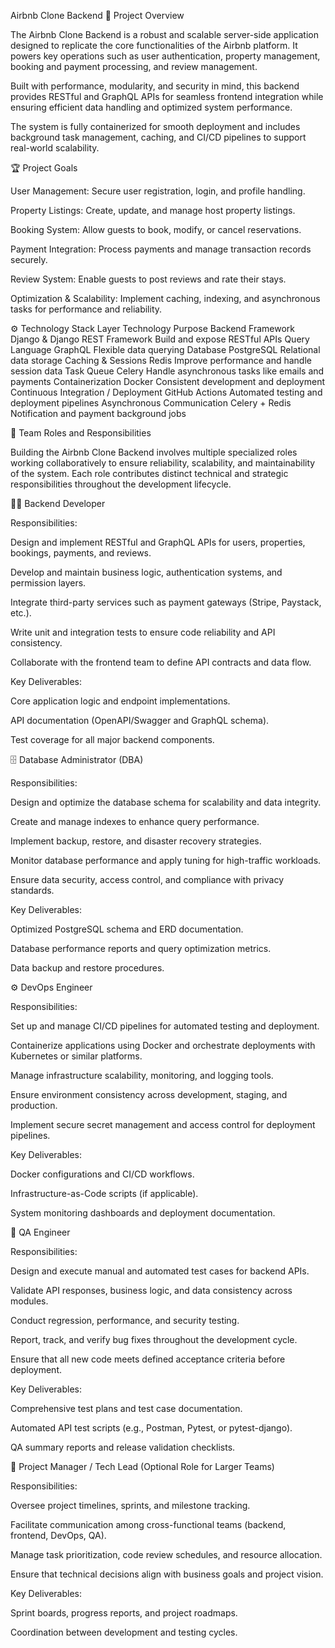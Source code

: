 Airbnb Clone Backend
🚀 Project Overview

The Airbnb Clone Backend is a robust and scalable server-side application designed to replicate the core functionalities of the Airbnb platform. It powers key operations such as user authentication, property management, booking and payment processing, and review management.

Built with performance, modularity, and security in mind, this backend provides RESTful and GraphQL APIs for seamless frontend integration while ensuring efficient data handling and optimized system performance.

The system is fully containerized for smooth deployment and includes background task management, caching, and CI/CD pipelines to support real-world scalability.

🏆 Project Goals

User Management: Secure user registration, login, and profile handling.

Property Listings: Create, update, and manage host property listings.

Booking System: Allow guests to book, modify, or cancel reservations.

Payment Integration: Process payments and manage transaction records securely.

Review System: Enable guests to post reviews and rate their stays.

Optimization & Scalability: Implement caching, indexing, and asynchronous tasks for performance and reliability.

⚙️ Technology Stack
Layer	Technology	Purpose
Backend Framework	Django & Django REST Framework	Build and expose RESTful APIs
Query Language	GraphQL	Flexible data querying
Database	PostgreSQL	Relational data storage
Caching & Sessions	Redis	Improve performance and handle session data
Task Queue	Celery	Handle asynchronous tasks like emails and payments
Containerization	Docker	Consistent development and deployment
Continuous Integration / Deployment	GitHub Actions	Automated testing and deployment pipelines
Asynchronous Communication	Celery + Redis	Notification and payment background jobs


👥 Team Roles and Responsibilities

Building the Airbnb Clone Backend involves multiple specialized roles working collaboratively to ensure reliability, scalability, and maintainability of the system. Each role contributes distinct technical and strategic responsibilities throughout the development lifecycle.

👨‍💻 Backend Developer

Responsibilities:

Design and implement RESTful and GraphQL APIs for users, properties, bookings, payments, and reviews.

Develop and maintain business logic, authentication systems, and permission layers.

Integrate third-party services such as payment gateways (Stripe, Paystack, etc.).

Write unit and integration tests to ensure code reliability and API consistency.

Collaborate with the frontend team to define API contracts and data flow.

Key Deliverables:

Core application logic and endpoint implementations.

API documentation (OpenAPI/Swagger and GraphQL schema).

Test coverage for all major backend components.

🗄️ Database Administrator (DBA)

Responsibilities:

Design and optimize the database schema for scalability and data integrity.

Create and manage indexes to enhance query performance.

Implement backup, restore, and disaster recovery strategies.

Monitor database performance and apply tuning for high-traffic workloads.

Ensure data security, access control, and compliance with privacy standards.

Key Deliverables:

Optimized PostgreSQL schema and ERD documentation.

Database performance reports and query optimization metrics.

Data backup and restore procedures.

⚙️ DevOps Engineer

Responsibilities:

Set up and manage CI/CD pipelines for automated testing and deployment.

Containerize applications using Docker and orchestrate deployments with Kubernetes or similar platforms.

Manage infrastructure scalability, monitoring, and logging tools.

Ensure environment consistency across development, staging, and production.

Implement secure secret management and access control for deployment pipelines.

Key Deliverables:

Docker configurations and CI/CD workflows.

Infrastructure-as-Code scripts (if applicable).

System monitoring dashboards and deployment documentation.

🧪 QA Engineer

Responsibilities:

Design and execute manual and automated test cases for backend APIs.

Validate API responses, business logic, and data consistency across modules.

Conduct regression, performance, and security testing.

Report, track, and verify bug fixes throughout the development cycle.

Ensure that all new code meets defined acceptance criteria before deployment.

Key Deliverables:

Comprehensive test plans and test case documentation.

Automated API test scripts (e.g., Postman, Pytest, or pytest-django).

QA summary reports and release validation checklists.

🧠 Project Manager / Tech Lead (Optional Role for Larger Teams)

Responsibilities:

Oversee project timelines, sprints, and milestone tracking.

Facilitate communication among cross-functional teams (backend, frontend, DevOps, QA).

Manage task prioritization, code review schedules, and resource allocation.

Ensure that technical decisions align with business goals and project vision.

Key Deliverables:

Sprint boards, progress reports, and project roadmaps.

Coordination between development and testing cycles.
